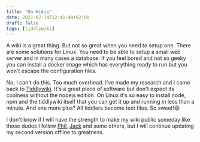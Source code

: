 ```yaml
---
title: "On Wikis"
date: 2021-02-14T12:41:49+02:00
draft: false
tags: [tiddlywiki]
---
```


A wiki is a great thing. But not so great when you need to setup one. There are some solutions for Linux. You need to be able to setup a small web server and in many cases a database. If you feel bored and not so geeky you can install a docker image which has everything ready to run but you won't escape the configuration files.

No, I can't do this. Too much overhead. I've made my research and I came back to 
[Tiddlywiki](https://tiddlywiki.com). It's a great piece of software but don't expect its coolness without the nodejs edition. On Linux it's so easy to install node, npm and the tiddlywiki itself that you can get it up and running in less than a minute. And one more plus? All tiddlers become text files. So sweet!😄

I don't know if I will have the strength to make my wiki public someday like those dudes I follow [Phil](https://youneedastereo.com/), [Jack](https://rudimentarylathe.wiki/) and some others, but I will continue updating my second version offline to greatness.

